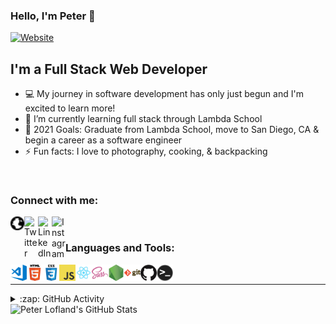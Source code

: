### Hello, I'm Peter 👋

[![Website](https://img.shields.io/website?label=portfolio&style=for-the-badge&url=https%3A%2F%2Fpersonal-portfolio-cyan.vercel.app/)](https://personal-portfolio-cyan.vercel.app/)

## I'm a Full Stack Web Developer

- 💻 My journey in software development has only just begun and I'm excited to learn more!
- 🌱 I’m currently learning full stack through Lambda School
- 🥅 2021 Goals: Graduate from Lambda School, move to San Diego, CA & begin a career as a software engineer
- ⚡ Fun facts: I love to photography, cooking, & backpacking

<br/>

### Connect with me:

[<img align="left" alt="plofland portfolio" width="22px" src="https://raw.githubusercontent.com/iconic/open-iconic/master/svg/globe.svg" />][website]

[<img align="left" alt="Twitter" width="22px" src="https://cdn.jsdelivr.net/npm/simple-icons@v3/icons/twitter.svg" />][twitter]

[<img align="left" alt="LinkedIn" width="22px" src="https://cdn.jsdelivr.net/npm/simple-icons@v3/icons/linkedin.svg" />][linkedin]

[<img align="left" alt="Instagram" width="22px" src="https://cdn.jsdelivr.net/npm/simple-icons@v3/icons/instagram.svg" />][instagram]

<br />

### Languages and Tools:

<img align="left" alt="Visual Studio Code" width="26px" src="https://raw.githubusercontent.com/github/explore/80688e429a7d4ef2fca1e82350fe8e3517d3494d/topics/visual-studio-code/visual-studio-code.png" />

<img align="left" alt="HTML5" width="26px" src="https://raw.githubusercontent.com/github/explore/80688e429a7d4ef2fca1e82350fe8e3517d3494d/topics/html/html.png" />

<img align="left" alt="CSS3" width="26px" src="https://raw.githubusercontent.com/github/explore/80688e429a7d4ef2fca1e82350fe8e3517d3494d/topics/css/css.png" />

<img align="left" alt="JavaScript" width="26px" src="https://raw.githubusercontent.com/github/explore/80688e429a7d4ef2fca1e82350fe8e3517d3494d/topics/javascript/javascript.png" />

<img align="left" alt="React" width="26px" src="https://raw.githubusercontent.com/github/explore/80688e429a7d4ef2fca1e82350fe8e3517d3494d/topics/react/react.png" />

<img align="left" alt="Sass" width="26px" src="https://raw.githubusercontent.com/github/explore/80688e429a7d4ef2fca1e82350fe8e3517d3494d/topics/sass/sass.png" />

<img align="left" alt="Node.js" width="26px" src="https://raw.githubusercontent.com/github/explore/80688e429a7d4ef2fca1e82350fe8e3517d3494d/topics/nodejs/nodejs.png" />

<img align="left" alt="Git" width="26px" src="https://raw.githubusercontent.com/github/explore/80688e429a7d4ef2fca1e82350fe8e3517d3494d/topics/git/git.png" />

<img align="left" alt="GitHub" width="26px" src="https://raw.githubusercontent.com/github/explore/78df643247d429f6cc873026c0622819ad797942/topics/github/github.png" />

<img align="left" alt="Terminal" width="26px" src="https://raw.githubusercontent.com/github/explore/80688e429a7d4ef2fca1e82350fe8e3517d3494d/topics/terminal/terminal.png" />

<!-- [<img align="left" alt="SQL" width="26px" src="https://raw.githubusercontent.com/github/explore/80688e429a7d4ef2fca1e82350fe8e3517d3494d/topics/sql/sql.png" />]
[<img align="left" alt="MySQL" width="26px" src="https://raw.githubusercontent.com/github/explore/80688e429a7d4ef2fca1e82350fe8e3517d3494d/topics/mysql/mysql.png" />]
[<img align="left" alt="MongoDB" width="26px" src="https://raw.githubusercontent.com/github/explore/80688e429a7d4ef2fca1e82350fe8e3517d3494d/topics/mongodb/mongodb.png" />] -->

<br/>

---

<details>
  <summary>:zap: GitHub Activity</summary>
<!--START_SECTION:activity-->
1. 🗣 Commented on [#40](https://github.com/TT-33-Co-Make/frontend/issues/40) in [TT-33-Co-Make/frontend](https://github.com/TT-33-Co-Make/frontend)
2. 💪 Opened PR [#40](https://github.com/TT-33-Co-Make/frontend/pull/40) in [TT-33-Co-Make/frontend](https://github.com/TT-33-Co-Make/frontend)
3. 🎉 Merged PR [#39](https://github.com/TT-33-Co-Make/frontend/pull/39) in [TT-33-Co-Make/frontend](https://github.com/TT-33-Co-Make/frontend)
4. 💪 Opened PR [#39](https://github.com/TT-33-Co-Make/frontend/pull/39) in [TT-33-Co-Make/frontend](https://github.com/TT-33-Co-Make/frontend)
5. 🎉 Merged PR [#37](https://github.com/TT-33-Co-Make/frontend/pull/37) in [TT-33-Co-Make/frontend](https://github.com/TT-33-Co-Make/frontend)
<!--END_SECTION:activity-->
</details>

<img align="left" alt="Peter Lofland's GitHub Stats" src="https://github-readme-stats.codestackr.vercel.app/api?username=Plofland&show_icons=true&hide_border=true&theme=tokyonight" />

<br/>

[website]: https://personal-portfolio-cyan.vercel.app/
[twitter]: https://twitter.com/PeterLofland
[instagram]: https://www.instagram.com/peterlofland/
[linkedin]: https://www.linkedin.com/in/peter-lofland/
